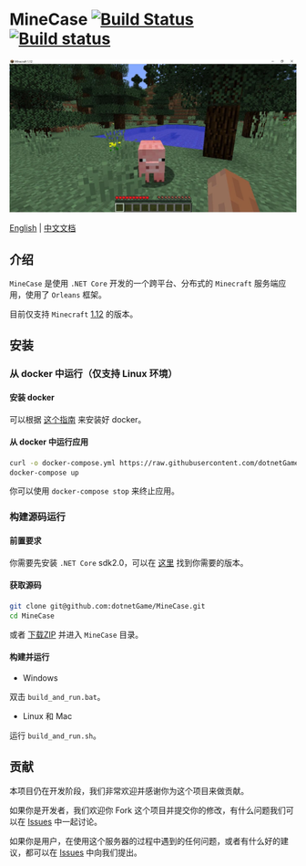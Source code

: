 # MineCase [![Build Status](https://travis-ci.org/dotnetGame/MineCase.svg?branch=master)](https://travis-ci.org/dotnetGame/MineCase) [![Build status](https://ci.appveyor.com/api/projects/status/w9h243k1lqee2ke5/branch/master?svg=true)](https://ci.appveyor.com/project/sunnycase/minecase/branch/master)

![Screenshots](screenshots/1.jpg)

[English](https://github.com/dotnetGame/MineCase/blob/master/Readme.md) | [中文文档](https://github.com/dotnetGame/MineCase/blob/master/Readme-zh.md)

## 介绍

`MineCase` 是使用 `.NET Core` 开发的一个跨平台、分布式的 `Minecraft` 服务端应用，使用了 `Orleans` 框架。<br>

目前仅支持 `Minecraft` [1.12](https://minecraft.net/en-us/article/minecraft-112-pre-release-6) 的版本。

## 安装

### 从 docker 中运行（仅支持 Linux 环境）

#### 安装 docker

可以根据 [这个指南](https://yeasy.gitbooks.io/docker_practice/content/install/) 来安装好 docker。

#### 从 docker 中运行应用

```bash
curl -o docker-compose.yml https://raw.githubusercontent.com/dotnetGame/MineCase/master/build/docker/linux/docker-compose.yml
docker-compose up
```
你可以使用 `docker-compose stop` 来终止应用。

### 构建源码运行

#### 前置要求

你需要先安装 `.NET Core` sdk2.0，可以在 [这里](https://www.microsoft.com/net/download/windows) 找到你需要的版本。

#### 获取源码

```bash
git clone git@github.com:dotnetGame/MineCase.git
cd MineCase
```
或者 [下载ZIP](https://github.com/dotnetGame/MineCase/archive/master.zip) 并进入 `MineCase` 目录。

#### 构建并运行

* Windows

双击 `build_and_run.bat`。

* Linux 和 Mac

运行 `build_and_run.sh`。

## 贡献

本项目仍在开发阶段，我们非常欢迎并感谢你为这个项目来做贡献。

如果你是开发者，我们欢迎你 Fork 这个项目并提交你的修改，有什么问题我们可以在 [Issues](https://github.com/dotnetGame/MineCase/issues) 中一起讨论。

如果你是用户，在使用这个服务器的过程中遇到的任何问题，或者有什么好的建议，都可以在 [Issues](https://github.com/dotnetGame/MineCase/issues) 中向我们提出。

